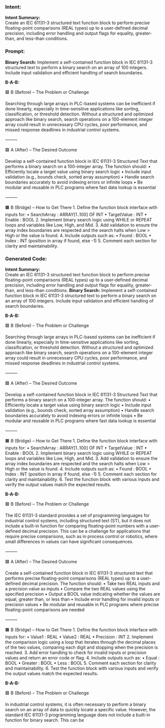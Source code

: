 ### Intent:
**Intent Summary:**  
Create an IEC 61131-3 structured text function block to perform precise floating-point comparisons (REAL types) up to a user-defined decimal precision, including error handling and output flags for equality, greater-than, and less-than conditions.

### Prompt:
**Binary Search:**
Implement a self-contained function block in IEC 61131-3 structured text to perform a binary search on an array of 100 integers. Include input validation and efficient handling of search boundaries.

**B-A-B:**

🟥 B (Before) – The Problem or Challenge

Searching through large arrays in PLC-based systems can be inefficient if done linearly, especially in time-sensitive applications like sorting, classification, or threshold detection. Without a structured and optimized approach like binary search, search operations on a 100-element integer array could result in unnecessary CPU cycles, poor performance, and missed response deadlines in industrial control systems.

⸻

🟩 A (After) – The Desired Outcome

Develop a self-contained function block in IEC 61131-3 Structured Text that performs a binary search on a 100-integer array. The function should:
	•	Efficiently locate a target value using binary search logic
	•	Include input validation (e.g., bounds check, sorted array assumption)
	•	Handle search boundaries accurately to avoid indexing errors or infinite loops
	•	Be modular and reusable in PLC programs where fast data lookup is essential

⸻

🟧 B (Bridge) – How to Get There
	1.	Define the function block interface with inputs for:
	•	SearchArray : ARRAY[1..100] OF INT
	•	TargetValue : INT
	•	Enable : BOOL
	2.	Implement binary search logic using WHILE or REPEAT loops and variables like Low, High, and Mid.
	3.	Add validation to ensure the array index boundaries are respected and the search halts when Low > High or the value is found.
	4.	Include outputs such as:
	•	Found : BOOL
	•	Index : INT (position in array if found, else -1)
	5.	Comment each section for clarity and maintainability.

### Generated Code:
**Intent Summary:**  
Create an IEC 61131-3 structured text function block to perform precise floating-point comparisons (REAL types) up to a user-defined decimal precision, including error handling and output flags for equality, greater-than, and less-than conditions.
**Binary Search:**
Implement a self-contained function block in IEC 61131-3 structured text to perform a binary search on an array of 100 integers. Include input validation and efficient handling of search boundaries.

**B-A-B:**

🟥 B (Before) – The Problem or Challenge

Searching through large arrays in PLC-based systems can be inefficient if done linearly, especially in time-sensitive applications like sorting, classification, or threshold detection. Without a structured and optimized approach like binary search, search operations on a 100-element integer array could result in unnecessary CPU cycles, poor performance, and missed response deadlines in industrial control systems.

⸻

🟩 A (After) – The Desired Outcome

Develop a self-contained function block in IEC 61131-3 Structured Text that performs a binary search on a 100-integer array. The function should:
	•	Efficiently locate a target value using binary search logic
	•	Include input validation (e.g., bounds check, sorted array assumption)
	•	Handle search boundaries accurately to avoid indexing errors or infinite loops
	•	Be modular and reusable in PLC programs where fast data lookup is essential

⸻

🟧 B (Bridge) – How to Get There
	1.	Define the function block interface with inputs for:
	•	SearchArray : ARRAY[1..100] OF INT
	•	TargetValue : INT
	•	Enable : BOOL
	2.	Implement binary search logic using WHILE or REPEAT loops and variables like Low, High, and Mid.
	3.	Add validation to ensure the array index boundaries are respected and the search halts when Low > High or the value is found.
	4.	Include outputs such as:
	•	Found : BOOL
	•	Index : INT (position in array if found, else -1)
	5.	Comment each section for clarity and maintainability.
	6.	Test the function block with various inputs and verify the output values match the expected results.

**B-A-B:**

🟥 B (Before) – The Problem or Challenge

The IEC 61131-3 standard provides a set of programming languages for industrial control systems, including structured text (ST), but it does not include a built-in function for comparing floating-point numbers with a user-defined decimal precision. This can be a challenge for applications that require precise comparisons, such as in process control or robotics, where small differences in values can have significant consequences.

⸻

🟩 A (After) – The Desired Outcome

Create a self-contained function block in IEC 61131-3 structured text that performs precise floating-point comparisons (REAL types) up to a user-defined decimal precision. The function should:
	•	Take two REAL inputs and a precision value as inputs
	•	Compare the two REAL values using the specified precision
	•	Output a BOOL value indicating whether the values are equal, greater than, or less than
	•	Include error handling for invalid inputs or precision values
	•	Be modular and reusable in PLC programs where precise floating-point comparisons are needed

⸻

🟧 B (Bridge) – How to Get There
	1.	Define the function block interface with inputs for:
	•	Value1 : REAL
	•	Value2 : REAL
	•	Precision : INT
	2.	Implement the comparison logic using a loop that iterates through the decimal places of the two values, comparing each digit and stopping when the precision is reached.
	3.	Add error handling to check for invalid inputs or precision values and return an error code or flag.
	4.	Include outputs such as:
	•	Equal : BOOL
	•	Greater : BOOL
	•	Less : BOOL
	5.	Comment each section for clarity and maintainability.
	6.	Test the function block with various inputs and verify the output values match the expected results.

**B-A-B:**

🟥 B (Before) – The Problem or Challenge

In industrial control systems, it is often necessary to perform a binary search on an array of data to quickly locate a specific value. However, the standard IEC 61131-3 programming language does not include a built-in function for binary search. This can be
